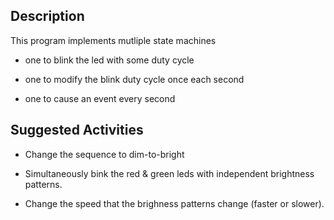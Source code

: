 ## Description

This program implements mutliple state machines

* one to blink the led with some duty cycle

* one to modify the blink duty cycle once each second

* one to cause an event every second

## Suggested Activities

* Change the  sequence to dim-to-bright

* Simultaneously bink the red & green leds with independent brightness patterns.

* Change the speed that the brighness patterns change (faster or slower).


